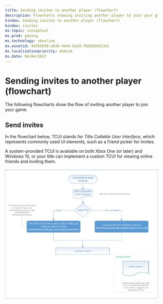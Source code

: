 ```yaml
---
title: Sending invites to another player (flowchart)
description: Flowcharts showing inviting another player to join your game.
kindex: Sending invites to another player (flowchart)
kindex: invites
ms.topic: conceptual
ms.prod: gaming
ms.technology: xboxlive
ms.assetid: d43b5030-a639-4445-ba33-7bddd35d13e1
ms.localizationpriority: medium
ms.date: 04/04/2017
---
```





# Sending invites to another player (flowchart)

The following flowcharts show the flow of inviting another player to join your game.


## Send invites

In the flowchart below, TCUI stands for *Title Callable User Interface*, which represents commonly used UI elements, such as a friend picker for invites.

A system-provided TCUI is available on both Xbox One (or later) and Windows 10, or your title can implement a custom TCUI for viewing online friends and inviting them.

![SmartMatch matchmaking](live-mpm-send-invites-images/mpm-send-invites.png)
